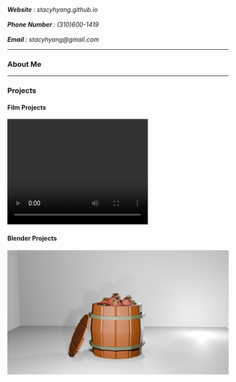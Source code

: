 <html>
  <body>
    <address> <b> Website </b>: stacyhyang.github.io </address>
    <br>
    <address> <b> Phone Number </b>: (310)600-1419 </address>
    <br>
    <address> <b> Email </b>: stacyhyang@gmail.com </address>
    <hr>
    <h3> About Me </h3>
    <hr>
    <h3> Projects </h3>
    <h4> Film Projects </h4>
    <video width="320" height="240" controls>
      <source src="STACY_Exoriation.mp4" type="video/mp4">
      <source src="STACY_Exoriation.ogg" type="video/ogg">
    </video>
    <h4> Blender Projects </h4>
    <img src="Barrel.png" alt="A Barrel of Apples">
  </body>
</html>
